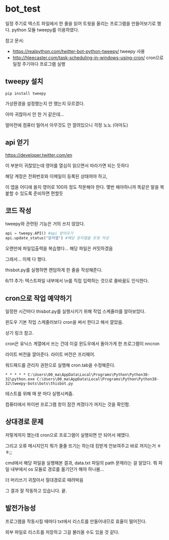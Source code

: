 # bot_test

일정 주기로 텍스트 파일에서 한 줄을 읽어 트윗을 올리는 프로그램을 만들어보기로 했다.
python 모듈 tweepy를 이용하였다.

참고 문서:

* https://realpython.com/twitter-bot-python-tweepy/ tweepy 사용
* http://hleecaster.com/task-scheduling-in-windows-using-cron/ cron으로 일정 주기마다 프로그램 실행

## tweepy 설치

```
pip install tweepy
```

가상환경을 설정했는지 안 했는지 모르겠다.

아마 귀찮아서 안 한 거 같은데...

얼마전에 컴퓨터 밀어서 아무것도 안 깔려있으니 걱정 노노 (아마도)

## api 얻기

https://developer.twitter.com/en

이 부분이 귀찮았는데 영어를 열심히 읽으면서 따라가면 되는 듯하다

해당 계정은 전화번호와 이메일이 등록된 상태여야 하고,

이 앱을 어디에 쓸지 영어로 100자 정도 작문해야 한다. 몇번 해야하니까 똑같은 말을 복붙할 수 있도록 준비하면 편할듯 

## 코드 작성

tweepy와 관련된 기능은 거의 쓰지 않았다.

```python
api = tweepy.API() #api 받아오기
api.update_status("문자열") #해당 문자열을 트윗 작성
```

오랜만에 파일입출력을 복습했다... 해당 파일은 커밋하겠음

그래서... 이제 다 했다.

thisbot.py를 실행하면 랜덤하게 한 줄을 작성해준다.

6/11 추가: 텍스트파일 내부에서 \n를 직접 입력하는 것으로 줄바꿈도 인식한다. 

## cron으로 작업 예약하기

일정한 시간마다 thisbot.py를 실행시키기 위해 작업 스케줄러를 알아보았다.

윈도우 기본 작업 스케줄러보다 cron을 써서 한다고 해서 깔았음.

상기 링크 참고.

cron은 유닉스 계열에서 쓰는 건데 이걸 윈도우에서 돌아가게 한 프로그램이 nncron

라이트 버전을 깔아준다. 라이트 버전은 프리웨어.

워드패드를 관리자 권한으로 실행해 cron.tab을 수정해준다.

```
* * * * * C:\Users\00_ma\AppData\Local\Programs\Python\Python38-32\python.exe C:\Users\00_ma\AppData\Local\Programs\Python\Python38-32\tweepy-bots\bots\thisbot.py
```

테스트를 위해 매 분 마다 실행시켜줌.

컴퓨터에서 파이썬 프로그램 창이 잠깐 켜졌다가 꺼지는 것을 확인함.

## 상대경로 문제

저렇게까지 했는데 cron으로 프로그램이 실행되면 안 되어서 헤맸다.

그리고 오류 메시지인지 뭐가 줄줄 뜨기는 하는데 킹받게 안보여주고 바로 꺼지는거 ㅎㅎ;;

cmd에서 해당 파일을 실행해본 결과, data.txt 파일의 path 문제라는 걸 알았다. 뭐 파일 내부에서 os 모듈로 경로를 옮기던가 해야 하나봄...

더 머리쓰기 귀찮아서 절대경로로 때려박음

그 결과 잘 작동하고 있습니다. 끝.

## 발전가능성

프로그램을 작동시킬 때마다 txt에서 리스트를 만들어내므로 효율이 떨어진다.

외부 파일로 리스트를 저장하고 그걸 불러올 수도 있을 것 같다.
